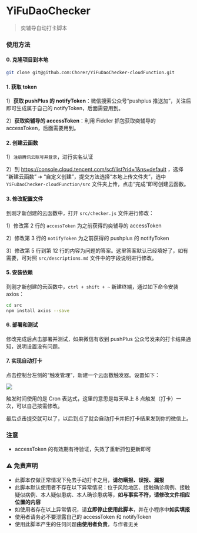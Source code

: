 # YiFuDaoChecker
> 奕辅导自动打卡脚本

### 使用方法

#### 0. 克隆项目到本地

```bash
git clone git@github.com:Chorer/YiFuDaoChecker-cloudFunction.git
```

#### 1. 获取 token

1）**获取 pushPlus 的 notifyToken**：微信搜索公众号“pushplus 推送加”，关注后即可生成属于自己的 notifyToken，后面需要用到。

2）**获取奕辅导的 accessToken**：利用 Fiddler 抓包获取奕辅导的 accessToken，后面需要用到。

#### 2. 创建云函数

1）`注册腾讯云账号并登录`，进行实名认证

2）到 https://console.cloud.tencent.com/scf/list?rid=1&ns=default ，选择 “新建云函数” ➔ “自定义创建”，提交方法选择“本地上传文件夹”，选中 `YiFuDaoChecker-cloudFunction/src` 文件夹上传，点击“完成”即可创建云函数。

#### 3. 修改配置文件

到刚才新创建的云函数中，打开 `src/checker.js` 文件进行修改：

1）修改第 2 行的 `accessToken` 为之前获得的奕辅导的 accessToken

2）修改第 3 行的 `notifyToken` 为之前获得的 pushplus 的 notifyToken

3）修改第 5 行到第 12 行的内容为问题的答案。这里答案默认已经填好了，如有需要，可对照 `src/descriptions.md` 文件中的字段说明进行修改。

#### 5. 安装依赖

到刚才新创建的云函数中，`ctrl + shift + ~` 新建终端，通过如下命令安装 axios：

```bash
cd src
npm install axios --save
```

#### 6. 部署和测试

修改完成后点击部署并测试，如果微信有收到 pushPlus 公众号发来的打卡结果通知，说明设置没有问题。

#### 7. 实现自动打卡

点击控制台左侧的“触发管理”，新建一个云函数触发器。设置如下：

![](https://myblog-1258623898.cos.ap-chengdu.myqcloud.com/2021%E5%B9%B4%E7%BB%88%E6%80%BB%E7%BB%93/0.jpg)

触发时间使用的是 Cron 表达式，这里的意思是每天早上 8 点触发（打卡）一次，可以自己按需修改。

最后点击提交就可以了，以后到点了就会自动打卡并把打卡结果发到你的微信上。

### 注意

* accessToken 的有效期有待验证，失效了重新抓包更新即可

### ⚠️ 免责声明

- 此脚本仅做正常情况下免去手动打卡之用，**请勿瞒报、误报、漏报**
- 此脚本默认使用者不存在以下异常情况：位于风险地区、接触确诊病例、接触疑似病例、本人疑似患病、本人确诊患病等，**如与事实不符，请修改文件相应位置的内容**
- 如使用者存在以上异常情况，请**立即停止使用此脚本**，并在小程序中**如实填报**
- 使用者请务必不要泄露自己的 accessToken 和 notifyToken
- 使用此脚本产生的任何问题**由使用者负责**，与作者无关

